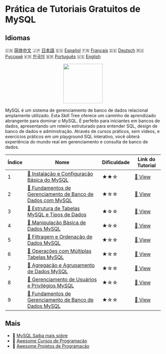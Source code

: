 # Prática de Tutoriais Gratuitos de MySQL

## Idiomas

🇨🇳 [简体中文](README_zh.md) 🇯🇵 [日本語](README_ja.md) 🇪🇸 [Español](README_es.md) 🇫🇷 [Français](README_fr.md) 🇩🇪 [Deutsch](README_de.md) 🇷🇺 [Русский](README_ru.md) 🇰🇷 [한국어](README_ko.md) 🇧🇷 [Português](README_pt.md) 🇺🇸 [English](README.md) 

<div align="center">
<img width="128px" src="https://file.labex.io/path/3JJy1bOBmUoZ.png">
</div>

MySQL é um sistema de gerenciamento de banco de dados relacional amplamente utilizado. Esta Skill Tree oferece um caminho de aprendizado abrangente para dominar o MySQL. É perfeito para iniciantes em bancos de dados, apresentando um roteiro estruturado para entender SQL, design de banco de dados e administração. Através de cursos práticos, sem vídeos, e exercícios práticos em um playground SQL interativo, você obterá experiência do mundo real em gerenciamento e consulta de banco de dados.

|   Índice | Nome                                                                                                                                                  | Dificuldade   | Link do Tutorial                                                                                    |
|----------|-------------------------------------------------------------------------------------------------------------------------------------------------------|---------------|-----------------------------------------------------------------------------------------------------|
|        1 | [📖 Instalação e Configuração Básica do MySQL](https://labex.io/pt/tutorials/mysql-installation-and-basic-configuration-of-mysql-418415)              | ★★☆           | [🔗 View](https://labex.io/pt/tutorials/mysql-installation-and-basic-configuration-of-mysql-418415) |
|        2 | [📖 Fundamentos de Gerenciamento de Banco de Dados com MySQL](https://labex.io/pt/tutorials/mysql-database-management-fundamentals-with-mysql-418414) | ★☆☆           | [🔗 View](https://labex.io/pt/tutorials/mysql-database-management-fundamentals-with-mysql-418414)   |
|        3 | [📖 Estrutura de Tabelas MySQL e Tipos de Dados](https://labex.io/pt/tutorials/mysql-mysql-table-structure-and-data-types-418307)                     | ★☆☆           | [🔗 View](https://labex.io/pt/tutorials/mysql-mysql-table-structure-and-data-types-418307)          |
|        4 | [📖 Manipulação Básica de Dados MySQL](https://labex.io/pt/tutorials/sql-mysql-basic-data-manipulation-418303)                                        | ★☆☆           | [🔗 View](https://labex.io/pt/tutorials/sql-mysql-basic-data-manipulation-418303)                   |
|        5 | [📖 Filtragem e Ordenação de Dados MySQL](https://labex.io/pt/tutorials/mysql-mysql-data-filtering-and-sorting-418305)                                | ★☆☆           | [🔗 View](https://labex.io/pt/tutorials/mysql-mysql-data-filtering-and-sorting-418305)              |
|        6 | [📖 Operações com Múltiplas Tabelas MySQL](https://labex.io/pt/tutorials/mysql-mysql-multi-table-operations-418306)                                   | ★☆☆           | [🔗 View](https://labex.io/pt/tutorials/mysql-mysql-multi-table-operations-418306)                  |
|        7 | [📖 Agregação e Agrupamento de Dados MySQL](https://labex.io/pt/tutorials/mysql-mysql-data-aggregation-and-grouping-418304)                           | ★☆☆           | [🔗 View](https://labex.io/pt/tutorials/mysql-mysql-data-aggregation-and-grouping-418304)           |
|        8 | [📖 Gerenciamento de Usuários e Privilégios MySQL](https://labex.io/pt/tutorials/mysql-mysql-user-and-privileges-management-418308)                   | ★☆☆           | [🔗 View](https://labex.io/pt/tutorials/mysql-mysql-user-and-privileges-management-418308)          |
|        9 | [📖 Fundamentos de Gerenciamento de Banco de Dados MySQL](https://labex.io/pt/tutorials/mysql-mysql-database-management-fundamentals-301326)          | ★☆☆           | [🔗 View](https://labex.io/pt/tutorials/mysql-mysql-database-management-fundamentals-301326)        |

## Mais

- 🔗 [MySQL Saiba mais sobre](https://labex.io/pt/skilltrees/mysql)
- 🔗 [Awesome Cursos de Programação](https://github.com/labex-labs/awesome-programming-courses)
- 🔗 [Awesome Projetos de Programação](https://github.com/labex-labs/awesome-programming-projects)


